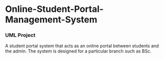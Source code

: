 # Online-Student-Portal-Management-System
### UML Project

A student portal system that acts as an online portal between students and the
admin. The system is designed for a particular branch such as BSc.
